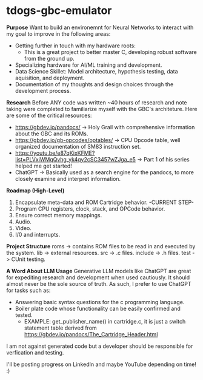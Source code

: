 # tdogs-gbc-emulator
**Purpose**
Want to build an environemnt for Neural Networks to interact with my goal to improve in the following areas:
  * Getting further in touch with my hardware roots:
    * This is a great project to better master C, developing robust software from the ground up.
  * Specializing hardware for AI/ML training and development.
  * Data Science Skillet: Model architecture, hypothesis testing, data aquisition, and deployment.
  * Documentation of my thoughts and design choices through the development process.

**Research**
Before ANY code was written ~40 hours of research and note taking were completed to familiarize myself with
the GBC's architeture. Here are some of the critical resources:
  * https://gbdev.io/pandocs/                -> Holy Grail with comprehensive information about the GBC and its ROMs.
  * https://gbdev.io/gb-opcodes/optables/    -> CPU Opcode table, well organized documentation of SM83 instruction set.
  * https://youtu.be/e87qKixKFME?list=PLVxiWMqQvhg_yk4qy2cSC3457wZJga_e5 -> Part 1 of his series helped me get started!
  * ChatGPT -> Basically used as a search engine for the pandocs, to more closely examine and interpret information.

**Roadmap (High-Level)**
  1. Encapsulate meta-data and ROM Cartridge behavior. -CURRENT STEP-
  2. Program CPU registers, clock, stack, and OPCode behavior.
  3. Ensure correct memory mappings.
  4. Audio.
  5. Video.
  6. I/0 and interrupts.

**Project Structure**
  roms    -> contains ROM files to be read in and executed by the system.
  lib     -> external resources.
  src     -> .c files.
  include -> .h files.
  test    -> CUnit testing. 

**A Word About LLM Usage**
Generative LLM models like ChatGPT are great for expediting research and development when used cautiously. It should
almost never be the sole source of truth. As such, I prefer to use ChatGPT for tasks such as:
  * Answering basic syntax questions for the c programming language.
  * Boiler plate code whose functionality can be easily confirmed and tested.
    * EXAMPLE: get_publisher_name() in cartridge.c, it is just a switch statement table derived from https://gbdev.io/pandocs/The_Cartridge_Header.html
  
I am not against generated code but a developer should be responsible for verfication and testing.

I'll be posting progress on LinkedIn and maybe YouTube depending on time! :)
  
